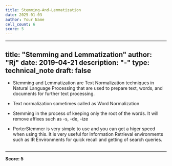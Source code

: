 ```yaml
---
title: Stemming-And-Lemmatization
date: 2025-01-03
author: Your Name
cell_count: 6
score: 5
---
```


---
title: "Stemming and Lemmatization"
author: "Rj"
date: 2019-04-21
description: "-"
type: technical_note
draft: false
---
* Stemming and Lemmatization are Text Normalization techniques in Natural Language Processing that are used to prepare text, words, and documents for further text processing.

* Text normalization sometimes called as Word Normalization

* Stemming in the process of keeping only the root of the words. It will remove affixes such as -s, -de, -ize

* PorterStemmer is very simple to use and you can get a higer speed when using this. It is very useful for Information Retrieval environments such as IR Environments for quick recall and getting of search queries.


```python

```


---
**Score: 5**